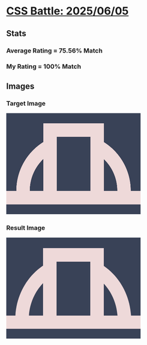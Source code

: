 # [CSS Battle: 2025/06/05](https://cssbattle.dev/play/rhgEVf1zxiUqU50PXgFUj)

## Stats

### Average Rating = 75.56% Match

### My Rating = 100% Match

## Images

### Target Image

![](./images/target.png)

### Result Image

![](./images/result.png)
